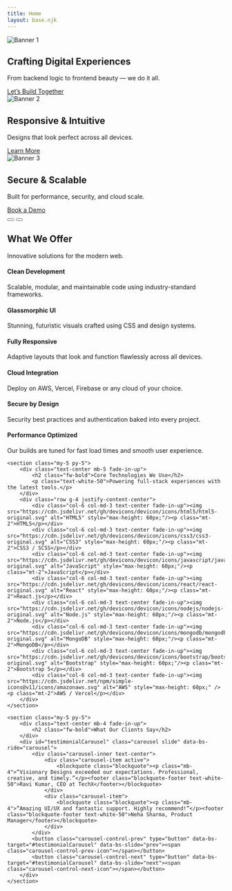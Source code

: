 ```yaml
---
title: Home
layout: base.njk
---
```


<section class="hero-carousel mb-5 fade-in-up">
  <div id="visionaryCarousel" class="carousel slide h-100" data-bs-ride="carousel">
    <div class="carousel-inner h-100">
      <div class="carousel-item active h-100">
        <img src="https://images.unsplash.com/photo-1586717799252-bd134ad00e26?q=80&w=1170&auto=format&fit=crop&ixlib=rb-4.1.0&ixid=M3wxMjA3fDB8MHxwaG90by1wYWdlfHx8fGVufDB8fHx8fA%3D%3D" class="d-block w-100" alt="Banner 1">
        <div class="carousel-caption text-center">
          <h1 class="display-3 fw-bold">Crafting Digital Experiences</h1>
          <p class="lead">From backend logic to frontend beauty — we do it all.</p>
          <a href="/contact/" class="btn btn-light btn-lg mt-3">Let’s Build Together</a>
        </div>
      </div>
      <div class="carousel-item h-100">
        <img src="https://images.unsplash.com/photo-1519389950473-47ba0277781c?auto=format&fit=crop&w=1500&q=80" class="d-block w-100" alt="Banner 2">
        <div class="carousel-caption text-center">
          <h1 class="display-3 fw-bold">Responsive & Intuitive</h1>
          <p class="lead">Designs that look perfect across all devices.</p>
          <a href="/about/" class="btn btn-light btn-lg mt-3">Learn More</a>
        </div>
      </div>
      <div class="carousel-item h-100">
        <img src="https://images.unsplash.com/photo-1518770660439-4636190af475?auto=format&fit=crop&w=1500&q=80" class="d-block w-100" alt="Banner 3">
        <div class="carousel-caption text-center">
          <h1 class="display-3 fw-bold">Secure & Scalable</h1>
          <p class="lead">Built for performance, security, and cloud scale.</p>
          <a href="/demo/" class="btn btn-light btn-lg mt-3">Book a Demo</a>
        </div>
      </div>
    </div>
    <button class="carousel-control-prev" type="button" data-bs-target="#visionaryCarousel" data-bs-slide="prev">
      <span class="carousel-control-prev-icon"></span>
    </button>
    <button class="carousel-control-next" type="button" data-bs-target="#visionaryCarousel" data-bs-slide="next">
      <span class="carousel-control-next-icon"></span>
    </button>
  </div>
</section>
<main class="container">
    <section class="my-5 py-5">
        <div class="text-center mb-5 fade-in-up">
            <h2 class="fw-bold">What We Offer</h2>
            <p class="text-white-50">Innovative solutions for the modern web.</p>
        </div>
        <div class="row">
            <div class="col-lg-4 col-md-6 mb-4 feature-card fade-in-up">
                <div class="p-5 text-center glass-card h-100">
                    <i class="bi bi-code-slash display-4 text-info mb-3"></i>
                    <h4 class="fw-semibold mb-3">Clean Development</h4>
                    <p>Scalable, modular, and maintainable code using industry-standard frameworks.</p>
                </div>
            </div>
            <div class="col-lg-4 col-md-6 mb-4 feature-card fade-in-up">
                <div class="p-5 text-center glass-card h-100">
                    <i class="bi bi-palette2 display-4 text-warning mb-3"></i>
                    <h4 class="fw-semibold mb-3">Glassmorphic UI</h4>
                    <p>Stunning, futuristic visuals crafted using CSS and design systems.</p>
                </div>
            </div>
            <div class="col-lg-4 col-md-6 mb-4 feature-card fade-in-up">
                <div class="p-5 text-center glass-card h-100">
                    <i class="bi bi-phone-flip display-4 text-success mb-3"></i>
                    <h4 class="fw-semibold mb-3">Fully Responsive</h4>
                    <p>Adaptive layouts that look and function flawlessly across all devices.</p>
                </div>
            </div>
            <div class="col-lg-4 col-md-6 mb-4 feature-card fade-in-up">
                <div class="p-5 text-center glass-card h-100">
                    <i class="bi bi-cloud-check display-4 text-primary mb-3"></i>
                    <h4 class="fw-semibold mb-3">Cloud Integration</h4>
                    <p>Deploy on AWS, Vercel, Firebase or any cloud of your choice.</p>
                </div>
            </div>
            <div class="col-lg-4 col-md-6 mb-4 feature-card fade-in-up">
                <div class="p-5 text-center glass-card h-100">
                    <i class="bi bi-shield-lock display-4 text-danger mb-3"></i>
                    <h4 class="fw-semibold mb-3">Secure by Design</h4>
                    <p>Security best practices and authentication baked into every project.</p>
                </div>
            </div>
            <div class="col-lg-4 col-md-6 mb-4 feature-card fade-in-up">
                <div class="p-5 text-center glass-card h-100">
                    <i class="bi bi-speedometer2 display-4 text-warning mb-3"></i>
                    <h4 class="fw-semibold mb-3">Performance Optimized</h4>
                    <p>Our builds are tuned for fast load times and smooth user experience.</p>
                </div>
            </div>
        </div>
    </section>

    <section class="my-5 py-5">
        <div class="text-center mb-5 fade-in-up">
            <h2 class="fw-bold">Core Technologies We Use</h2>
            <p class="text-white-50">Powering full-stack experiences with the latest tools.</p>
        </div>
        <div class="row g-4 justify-content-center">
            <div class="col-6 col-md-3 text-center fade-in-up"><img src="https://cdn.jsdelivr.net/gh/devicons/devicon/icons/html5/html5-original.svg" alt="HTML5" style="max-height: 60px;"/><p class="mt-2">HTML5</p></div>
            <div class="col-6 col-md-3 text-center fade-in-up"><img src="https://cdn.jsdelivr.net/gh/devicons/devicon/icons/css3/css3-original.svg" alt="CSS3" style="max-height: 60px;"/><p class="mt-2">CSS3 / SCSS</p></div>
            <div class="col-6 col-md-3 text-center fade-in-up"><img src="https://cdn.jsdelivr.net/gh/devicons/devicon/icons/javascript/javascript-original.svg" alt="JavaScript" style="max-height: 60px;"/><p class="mt-2">JavaScript</p></div>
            <div class="col-6 col-md-3 text-center fade-in-up"><img src="https://cdn.jsdelivr.net/gh/devicons/devicon/icons/react/react-original.svg" alt="React" style="max-height: 60px;"/><p class="mt-2">React.js</p></div>
            <div class="col-6 col-md-3 text-center fade-in-up"><img src="https://cdn.jsdelivr.net/gh/devicons/devicon/icons/nodejs/nodejs-original.svg" alt="Node.js" style="max-height: 60px;"/><p class="mt-2">Node.js</p></div>
            <div class="col-6 col-md-3 text-center fade-in-up"><img src="https://cdn.jsdelivr.net/gh/devicons/devicon/icons/mongodb/mongodb-original.svg" alt="MongoDB" style="max-height: 60px;"/><p class="mt-2">MongoDB</p></div>
            <div class="col-6 col-md-3 text-center fade-in-up"><img src="https://cdn.jsdelivr.net/gh/devicons/devicon/icons/bootstrap/bootstrap-original.svg" alt="Bootstrap" style="max-height: 60px;"/><p class="mt-2">Bootstrap 5</p></div>
            <div class="col-6 col-md-3 text-center fade-in-up"><img src="https://cdn.jsdelivr.net/npm/simple-icons@v11/icons/amazonaws.svg" alt="AWS" style="max-height: 60px;" /><p class="mt-2">AWS / Vercel</p></div>
        </div>
    </section>

    <section class="my-5 py-5">
        <div class="text-center mb-4 fade-in-up">
            <h2 class="fw-bold">What Our Clients Say</h2>
        </div>
        <div id="testimonialCarousel" class="carousel slide" data-bs-ride="carousel">
            <div class="carousel-inner text-center">
                <div class="carousel-item active">
                    <blockquote class="blockquote"><p class="mb-4">“Visionary Designs exceeded our expectations. Professional, creative, and timely.”</p><footer class="blockquote-footer text-white-50">Ravi Kumar, CEO at TechX</footer></blockquote>
                </div>
                <div class="carousel-item">
                    <blockquote class="blockquote"><p class="mb-4">“Amazing UI/UX and fantastic support. Highly recommend!”</p><footer class="blockquote-footer text-white-50">Neha Sharma, Product Manager</footer></blockquote>
                </div>
            </div>
            <button class="carousel-control-prev" type="button" data-bs-target="#testimonialCarousel" data-bs-slide="prev"><span class="carousel-control-prev-icon"></span></button>
            <button class="carousel-control-next" type="button" data-bs-target="#testimonialCarousel" data-bs-slide="next"><span class="carousel-control-next-icon"></span></button>
        </div>
    </section>
</main>